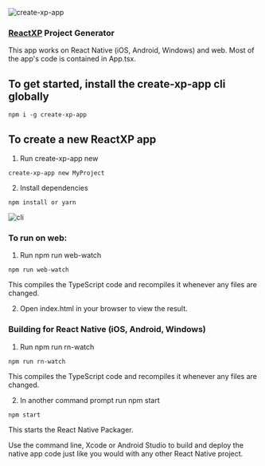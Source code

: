 ![create-xp-app](http://reactnative.training/createxpapp.png)

### [ReactXP](https://github.com/Microsoft/reactxp)  Project Generator

This app works on React Native (iOS, Android, Windows) and web. Most of the app's code is contained in App.tsx.

## To get started, install the create-xp-app cli globally   
```
npm i -g create-xp-app
```

## To create a new ReactXP app

1. Run create-xp-app new <projectName>   
```
create-xp-app new MyProject
```

2. Install dependencies   
```
npm install or yarn
```

![cli](http://reactnative.training/figlett3.jpg)


### To run on web:   

1. Run npm run web-watch   
```
npm run web-watch
```

This compiles the TypeScript code and recompiles it whenever any files are changed.

2. Open index.html in your browser to view the result.

### Building for React Native (iOS, Android, Windows)   

1. Run npm run rn-watch   
```
npm run rn-watch  
``` 

This compiles the TypeScript code and recompiles it whenever any files are changed.

2. In another command prompt run npm start   
```
npm start
```

This starts the React Native Packager.

Use the command line, Xcode or Android Studio to build and deploy the native app code just like you would with any other React Native project.
